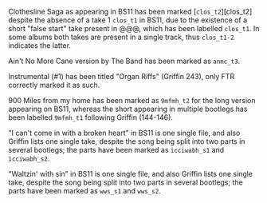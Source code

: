 
Clothesline Saga as appearing in BS11 has been marked [`clos_t2`][clos_t2] despite the absence of a take 1 `clos_t1` in BS11, due to the existence of a short "false start" take present in @@@, which has been labelled `clos_t1`. In some albums both takes are present in a single track, thus `clos_t1-2` indicates the latter.

Ain't No More Cane version by The Band has been marked as `anmc_t3`.

Instrumental (#1) has been titled "Organ Riffs" (Griffin 243), only FTR  correctly marked it as such.

900 Miles from my home has been marked as `9mfmh_t2` for the long version appearing on BS11, whereas the short appearing in multiple bootlegs has been labelled `9mfmh_t1` following Griffin (144-146).

"I can't come in with a broken heart" in BS11 is one single file, and also Griffin lists one single take, despite the song being split into two parts in several bootlegs; the parts have been marked as `icciwabh_s1` and `icciwabh_s2`.

"Waltzin' with sin" in BS11 is one single file, and also Griffin lists one single take, despite the song being split into two parts in several bootlegs; the parts have been marked as `wws_s1` and `wws_s2`.
